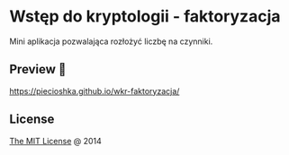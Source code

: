 # Wstęp do kryptologii - faktoryzacja

Mini aplikacja pozwalająca rozłożyć liczbę na czynniki.

## Preview 🎉

<https://piecioshka.github.io/wkr-faktoryzacja/>

## License

[The MIT License](https://piecioshka.mit-license.org/) @ 2014
